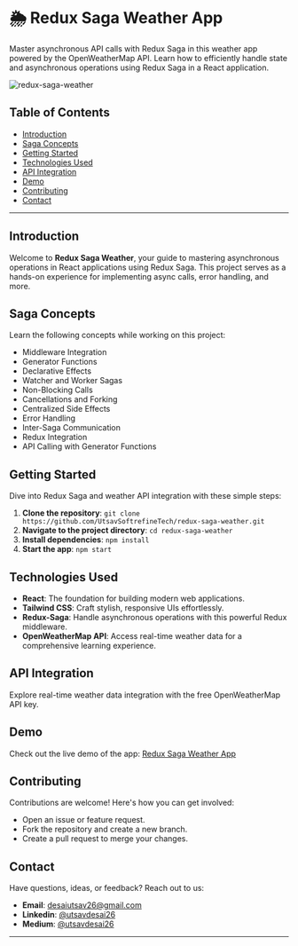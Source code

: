# 🌦️ Redux Saga Weather App

Master asynchronous API calls with Redux Saga in this weather app powered by the OpenWeatherMap API. Learn how to efficiently handle state and asynchronous operations using Redux Saga in a React application.

![redux-saga-weather](https://github.com/UtsavSoftrefineTech/redux-saga-weather/assets/135974253/a05ed972-6bb5-4930-9cbb-c01fcbfc7185)

## Table of Contents

- [Introduction](#introduction)
- [Saga Concepts](#saga-concepts)
- [Getting Started](#getting-started)
- [Technologies Used](#technologies-used)
- [API Integration](#api-integration)
- [Demo](#demo)
- [Contributing](#contributing)
- [Contact](#contact)

---

## Introduction

Welcome to **Redux Saga Weather**, your guide to mastering asynchronous operations in React applications using Redux Saga. This project serves as a hands-on experience for implementing async calls, error handling, and more.

## Saga Concepts

Learn the following concepts while working on this project:

- Middleware Integration
- Generator Functions
- Declarative Effects
- Watcher and Worker Sagas
- Non-Blocking Calls
- Cancellations and Forking
- Centralized Side Effects
- Error Handling
- Inter-Saga Communication
- Redux Integration
- API Calling with Generator Functions

## Getting Started

Dive into Redux Saga and weather API integration with these simple steps:

1. **Clone the repository**: `git clone https://github.com/UtsavSoftrefineTech/redux-saga-weather.git`
2. **Navigate to the project directory**: `cd redux-saga-weather`
3. **Install dependencies**: `npm install`
4. **Start the app**: `npm start`

## Technologies Used

- **React**: The foundation for building modern web applications.
- **Tailwind CSS**: Craft stylish, responsive UIs effortlessly.
- **Redux-Saga**: Handle asynchronous operations with this powerful Redux middleware.
- **OpenWeatherMap API**: Access real-time weather data for a comprehensive learning experience.

## API Integration

Explore real-time weather data integration with the free OpenWeatherMap API key.

## Demo

Check out the live demo of the app: [Redux Saga Weather App](#)

## Contributing

Contributions are welcome! Here's how you can get involved:

- Open an issue or feature request.
- Fork the repository and create a new branch.
- Create a pull request to merge your changes.

## Contact

Have questions, ideas, or feedback? Reach out to us:

- **Email**: desaiutsav26@gmail.com
- **Linkedin**: [@utsavdesai26](https://www.linkedin.com/in/utsavdesai26/)
- **Medium**: [@utsavdesai26](https://medium.com/@utsavdesai26)

---
